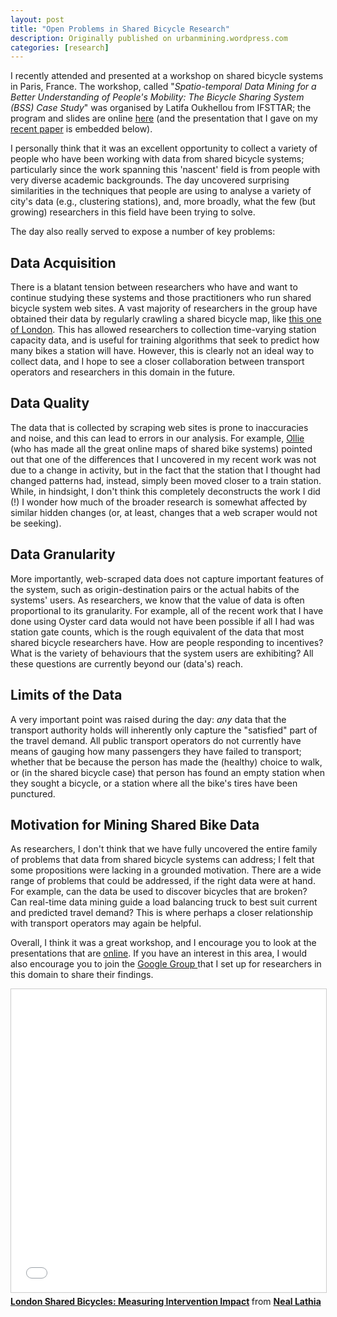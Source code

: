 ```yaml
---
layout: post
title: "Open Problems in Shared Bicycle Research"
description: Originally published on urbanmining.wordpress.com
categories: [research]
---
```


I recently attended and presented at a workshop on shared bicycle systems in Paris, France. The workshop, called "<em>Spatio-temporal Data Mining for a Better Understanding of People's Mobility: The Bicycle Sharing System (BSS) Case Study</em>" was organised by Latifa Oukhellou from IFSTTAR; the program and slides are online <a href="http://www.ifsttar.fr/recherches/geri/animatic/workshop-2012/" target="_blank">here</a> (and the presentation that I gave on my <a href="http://www.cl.cam.ac.uk/~nkl25/publications/papers/lathia_transport_research_c.pdf" target="_blank">recent paper</a> is embedded below).

I personally think that it was an excellent opportunity to collect a variety of people who have been working with data from shared bicycle systems; particularly since the work spanning this 'nascent' field is from people with very diverse academic backgrounds. The day uncovered surprising similarities in the techniques that people are using to analyse a variety of city's data (e.g., clustering stations), and, more broadly, what the few (but growing) researchers in this field have been trying to solve.

The day also really served to expose a number of key problems:

## Data Acquisition

There is a blatant tension between researchers who have and want to continue studying these systems and those practitioners who run shared bicycle system web sites. A vast majority of researchers in the group have obtained their data by regularly crawling a shared bicycle map, like <a href="https://web.barclayscyclehire.tfl.gov.uk/maps" target="_blank">this one of London</a>. This has allowed researchers to collection time-varying station capacity data, and is useful for training algorithms that seek to predict how many bikes a station will have. However, this is clearly not an ideal way to collect data, and I hope to see a closer collaboration between transport operators and researchers in this domain in the future.

## Data Quality

The data that is collected by scraping web sites is prone to inaccuracies and noise, and this can lead to errors in our analysis. For example, <a href="http://bikes.oobrien.com/london/" target="_blank">Ollie</a> (who has made all the great online maps of shared bike systems) pointed out that one of the differences that I uncovered in my recent work was not due to a change in activity, but in the fact that the station that I thought had changed patterns had, instead, simply been moved closer to a train station. While, in hindsight, I don't think this completely deconstructs the work I did (!) I wonder how much of the broader research is somewhat affected by similar hidden changes (or, at least, changes that a web scraper would not be seeking).

## Data Granularity

More importantly, web-scraped data does not capture important features of the system, such as origin-destination pairs or the actual habits of the systems' users. As researchers, we know that the value of data is often proportional to its granularity. For example, all of the recent work that I have done using Oyster card data would not have been possible if all I had was station gate counts, which is the rough equivalent of the data that most shared bicycle researchers have. How are people responding to incentives? What is the variety of behaviours that the system users are exhibiting? All these questions are currently beyond our (data's) reach.

## Limits of the Data

A very important point was raised during the day: <em>any</em> data that the transport authority holds will inherently only capture the "satisfied" part of the travel demand. All public transport operators do not currently have means of gauging how many passengers they have failed to transport; whether that be because the person has made the (healthy) choice to walk, or (in the shared bicycle case) that person has found an empty station when they sought a bicycle, or a station where all the bike's tires have been punctured.

## Motivation for Mining Shared Bike Data

As researchers, I don't think that we have fully uncovered the entire family of problems that data from shared bicycle systems can address; I felt that some propositions were lacking in a grounded motivation. There are a wide range of problems that could be addressed, if the right data were at hand. For example, can the data be used to discover bicycles that are broken? Can real-time data mining guide a load balancing truck to best suit current and predicted travel demand? This is where perhaps a closer relationship with transport operators may again be helpful.

Overall, I think it was a great workshop, and I encourage you to look at the presentations that are <a href="http://www.ifsttar.fr/recherches/geri/animatic/workshop-2012/" target="_blank">online</a>. If you have an interest in this area, I would also encourage you to join the <a href="http://groups.google.com/group/bikesharingsystems" target="_blank">Google Group </a>that I set up for researchers in this domain to share their findings.

<iframe src="//www.slideshare.net/slideshow/embed_code/key/5U5CHv61qoweGH" width="595" height="485" frameborder="0" marginwidth="0" marginheight="0" scrolling="no" style="border:1px solid #CCC; border-width:1px; margin-bottom:5px; max-width: 100%;" allowfullscreen> </iframe> <div style="margin-bottom:5px"> <strong> <a href="//www.slideshare.net/neal.lathia/london-shared-bicycles-measuring-intervention-impact-15534980" title="London Shared Bicycles: Measuring Intervention Impact" target="_blank">London Shared Bicycles: Measuring Intervention Impact</a> </strong> from <strong><a href="https://www.slideshare.net/neal.lathia" target="_blank">Neal Lathia</a></strong> </div>
